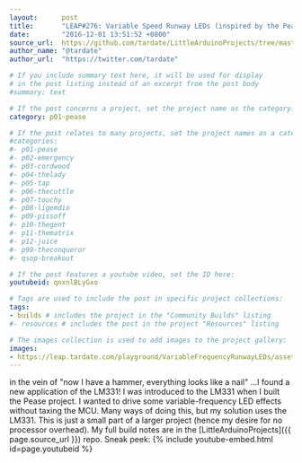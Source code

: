 ```yaml
---
layout:      post
title:       "LEAP#276: Variable Speed Runway LEDs (inspired by the Pease)"
date:        "2016-12-01 13:51:52 +0800"
source_url:  https://github.com/tardate/LittleArduinoProjects/tree/master/playground/VariableFrequencyRunwayLEDs
author_name: "@tardate"
author_url:  "https://twitter.com/tardate"

# If you include summary text here, it will be used for display
# in the post listing instead of an excerpt from the post body
#summary: text

# If the post concerns a project, set the project name as the category:
category: p01-pease

# If the post relates to many projects, set the project names as a categories array:
#categories:
#- p01-pease
#- p02-emergency
#- p03-cordwood
#- p04-thelady
#- p05-tap
#- p06-thecuttle
#- p07-touchy
#- p08-ligemdio
#- p09-pissoff
#- p10-thegent
#- p11-thematrix
#- p12-juice
#- p99-theconqueror
#- qsop-breakout

# If the post features a youtube video, set the ID here:
youtubeid: qnxnlBLyGxo

# Tags are used to include the post in specific project collections:
tags:
- builds # includes the project in the "Community Builds" listing
#- resources # includes the post in the project "Resources" listing

# The images collection is used to add images to the project gallery:
images:
- https://leap.tardate.com/playground/VariableFrequencyRunwayLEDs/assets/VariableFrequencyRunwayLEDs_build.jpg
---
```


in the vein of "now I have a hammer, everything looks like a nail" ...I found a new application of the LM331!
I was introduced to the LM331 when I built the Pease project.
I wanted to drive some variable-frequency LED effects without taxing the MCU. Many ways of doing this, but my solution uses the LM331.
This is just a small part of a larger project (hence my desire for no processor overhead).
My full build notes are in the [LittleArduinoProjects]({{ page.source_url }}) repo.
Sneak peek:
{% include youtube-embed.html id=page.youtubeid %}
